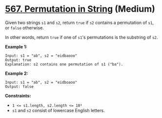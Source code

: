 # [567. Permutation in String][link] (Medium)

[link]: https://leetcode.com/problems/permutation-in-string/

Given two strings `s1` and `s2`, return `true` if `s2` contains a permutation of `s1`, or `false`
otherwise.

In other words, return `true` if one of `s1`'s permutations is the substring of `s2`.

**Example 1:**

```
Input: s1 = "ab", s2 = "eidbaooo"
Output: true
Explanation: s2 contains one permutation of s1 ("ba").
```

**Example 2:**

```
Input: s1 = "ab", s2 = "eidboaoo"
Output: false
```

**Constraints:**

- `1 <= s1.length, s2.length <= 10⁴`
- `s1` and `s2` consist of lowercase English letters.
